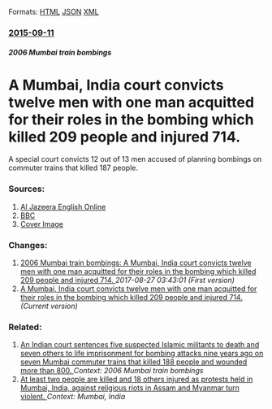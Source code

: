 
Formats: [HTML](/news/2015/09/11/a-mumbai-india-court-convicts-twelve-men-with-one-man-acquitted-for-their-roles-in-the-bombing-which-killed-209-people-and-injured-714.html)  [JSON](/news/2015/09/11/a-mumbai-india-court-convicts-twelve-men-with-one-man-acquitted-for-their-roles-in-the-bombing-which-killed-209-people-and-injured-714.json)  [XML](/news/2015/09/11/a-mumbai-india-court-convicts-twelve-men-with-one-man-acquitted-for-their-roles-in-the-bombing-which-killed-209-people-and-injured-714.xml)  

### [2015-09-11](/news/2015/09/11/index.md)

##### 2006 Mumbai train bombings
# A Mumbai, India court convicts twelve men with one man acquitted for their roles in the bombing which killed 209 people and injured 714. 

A special court convicts 12 out of 13 men accused of planning bombings on commuter trains that killed 187 people.


### Sources:

1. [Al Jazeera English Online](http://www.aljazeera.com/news/2015/09/india-court-finds-12-guilty-2006-mumbai-train-blasts-150911073919022.html)
2. [BBC](http://www.bbc.com/news/world-asia-india-34218396?ns_mchannel=social&ns_campaign=bbc_breaking&ns_source=twitter&ns_linkname=news_central)
2. [Cover Image](http://www.aljazeera.com/mritems/Images/2015/9/11/064c14fc6f6c4655ae6e0dd11cba3c1a_18.jpg)

### Changes:

1. [2006 Mumbai train bombings: A Mumbai, India court convicts twelve men with one man acquitted for their roles in the bombing which killed 209 people and injured 714. ](/news/2015/09/11/2006-mumbai-train-bombings-a-mumbai-india-court-convicts-twelve-men-with-one-man-acquitted-for-their-roles-in-the-bombing-which-killed-209.md) _2017-08-27 03:43:01 (First version)_
1. [A Mumbai, India court convicts twelve men with one man acquitted for their roles in the bombing which killed 209 people and injured 714. ](/news/2015/09/11/a-mumbai-india-court-convicts-twelve-men-with-one-man-acquitted-for-their-roles-in-the-bombing-which-killed-209-people-and-injured-714.md) _(Current version)_

### Related:

1. [An Indian court sentences five suspected Islamic militants to death and seven others to life imprisonment for bombing attacks nine years ago on seven Mumbai commuter trains that killed 188 people and wounded more than 800. ](/news/2015/09/30/an-indian-court-sentences-five-suspected-islamic-militants-to-death-and-seven-others-to-life-imprisonment-for-bombing-attacks-nine-years-ago.md) _Context: 2006 Mumbai train bombings_
2. [At least two people are killed and 18 others injured as protests held in Mumbai, India, against religious riots in Assam and Myanmar turn violent. ](/news/2012/08/11/at-least-two-people-are-killed-and-18-others-injured-as-protests-held-in-mumbai-india-against-religious-riots-in-assam-and-myanmar-turn-vi.md) _Context: Mumbai, India_
